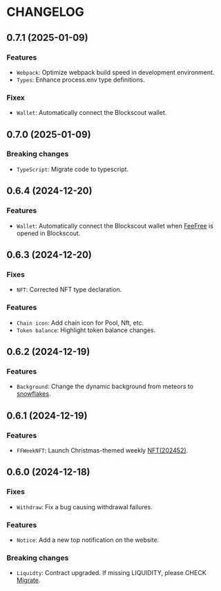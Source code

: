 # CHANGELOG

## 0.7.1 (2025-01-09)

### Features
- `Webpack`: Optimize webpack build speed in development environment.
- `Types`: Enhance process.env type definitions.

### Fixex
- `Wallet`: Automatically connect the Blockscout wallet.


## 0.7.0 (2025-01-09)

### Breaking changes
- `TypeScript`: Migrate code to typescript.


## 0.6.4 (2024-12-20)

### Features
- `Wallet`: Automatically connect the Blockscout wallet when [FeeFree](https://explorer.zora.energy/apps/feefree) is opened in Blockscout.


## 0.6.3 (2024-12-20)

### Fixes
- `NFT`: Corrected NFT type declaration.

### Features
- `Chain icon`: Add chain icon for Pool, Nft, etc.
- `Token balance`: Highlight token balance changes.


## 0.6.2 (2024-12-19)

### Features
- `Background`: Change the dynamic background from meteors to [snowflakes](https://github.com/hcodes/snowflakes).


## 0.6.1 (2024-12-19)

### Features
- `FFWeekNFT`: Launch Christmas-themed weekly [NFT(202452)](https://app.feefree.fi/nft).


## 0.6.0 (2024-12-18)

### Fixes
- `Withdraw`: Fix a bug causing withdrawal failures.

### Features
- `Notice`: Add a new top notification on the website.

### Breaking changes
- `Liquidty`: Contract upgraded. If missing LIQUIDITY, please CHECK [Migrate](https://app.feefree.fi/migrate).

